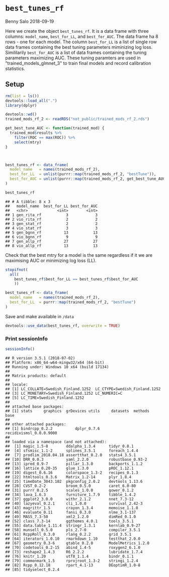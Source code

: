 `best_tunes_rf`
================
Benny Salo
2018-09-19

Here we create the object `best_tunes_rf`. It is a data frame with three columns: `model_name`, `best_for_LL`, and `best_for_AUC`. The data frame ha 8 rows - one for each model. The column `best_for_LL` is a list of single row data frames containing the best tuning parameters miminizing log loss. Simililarily `best_for_AUC` is a list of data frames containing the tuning parameters maximizing AUC. These tuning paramters are used in "trained\_models\_glmnet\_3" to train final models and record calibration statistics.

Setup
-----

``` r
rm(list = ls())
devtools::load_all(".")
library(dplyr)
```

``` r
devtools::wd()
trained_mods_rf_2 <- readRDS("not_public/trained_mods_rf_2.rds")
```

``` r
get_best_tune_AUC <- function(trained_mod) {
  trained_mod$results %>%
    filter(ROC == max(ROC)) %>%
    select(mtry) 
}



best_tunes_rf <- data_frame(
  model_name   = names(trained_mods_rf_2),
  best_for_LL  = unlist(purrr::map(trained_mods_rf_2, "bestTune")),
  best_for_AUC = unlist(purrr::map(trained_mods_rf_2, get_best_tune_AUC))
)

best_tunes_rf
```

    ## # A tibble: 8 x 3
    ##   model_name  best_for_LL best_for_AUC
    ##   <chr>             <int>        <int>
    ## 1 gen_rita_rf           3            3
    ## 2 vio_rita_rf           2            2
    ## 3 gen_stat_rf           2            2
    ## 4 vio_stat_rf           3            3
    ## 5 gen_bgnn_rf          13           13
    ## 6 vio_bgnn_rf           9            9
    ## 7 gen_allp_rf          27           27
    ## 8 vio_allp_rf          13           13

Check that the best mtry for a model is the same regardless if it we are maximising AUC or minimizing log loss (LL).

``` r
stopifnot(
  all(
    best_tunes_rf$best_for_LL == best_tunes_rf$best_for_AUC
    ))
```

``` r
best_tunes_rf <- data_frame(
  model_name   = names(trained_mods_rf_2),
  best_for_LL  = purrr::map(trained_mods_rf_2, "bestTune")
)
```

Save and make available in `/data`

``` r
devtools::use_data(best_tunes_rf, overwrite = TRUE)
```

### Print sessionInfo

``` r
sessionInfo()
```

    ## R version 3.5.1 (2018-07-02)
    ## Platform: x86_64-w64-mingw32/x64 (64-bit)
    ## Running under: Windows 10 x64 (build 17134)
    ## 
    ## Matrix products: default
    ## 
    ## locale:
    ## [1] LC_COLLATE=Swedish_Finland.1252  LC_CTYPE=Swedish_Finland.1252   
    ## [3] LC_MONETARY=Swedish_Finland.1252 LC_NUMERIC=C                    
    ## [5] LC_TIME=Swedish_Finland.1252    
    ## 
    ## attached base packages:
    ## [1] stats     graphics  grDevices utils     datasets  methods   base     
    ## 
    ## other attached packages:
    ## [1] bindrcpp_0.2.2          dplyr_0.7.6             recidivismsl_0.0.0.9000
    ## 
    ## loaded via a namespace (and not attached):
    ##  [1] magic_1.5-8        ddalpha_1.3.4      tidyr_0.8.1       
    ##  [4] sfsmisc_1.1-2      splines_3.5.1      foreach_1.4.4     
    ##  [7] prodlim_2018.04.18 assertthat_0.2.0   stats4_3.5.1      
    ## [10] DRR_0.0.3          yaml_2.2.0         robustbase_0.93-2 
    ## [13] ipred_0.9-7        pillar_1.3.0       backports_1.1.2   
    ## [16] lattice_0.20-35    glue_1.3.0         pROC_1.12.1       
    ## [19] digest_0.6.16      colorspace_1.3-2   recipes_0.1.3     
    ## [22] htmltools_0.3.6    Matrix_1.2-14      plyr_1.8.4        
    ## [25] timeDate_3043.102  pkgconfig_2.0.2    devtools_1.13.6   
    ## [28] CVST_0.2-2         broom_0.5.0        caret_6.0-80      
    ## [31] purrr_0.2.5        scales_1.0.0       gower_0.1.2       
    ## [34] lava_1.6.3         furniture_1.7.9    tibble_1.4.2      
    ## [37] ggplot2_3.0.0      withr_2.1.2        nnet_7.3-12       
    ## [40] lazyeval_0.2.1     cli_1.0.0          survival_2.42-3   
    ## [43] magrittr_1.5       crayon_1.3.4       memoise_1.1.0     
    ## [46] evaluate_0.11      fansi_0.3.0        nlme_3.1-137      
    ## [49] MASS_7.3-50        xml2_1.2.0         dimRed_0.1.0      
    ## [52] class_7.3-14       ggthemes_4.0.1     tools_3.5.1       
    ## [55] data.table_1.11.4  stringr_1.3.1      kernlab_0.9-27    
    ## [58] munsell_0.5.0      pls_2.7-0          compiler_3.5.1    
    ## [61] RcppRoll_0.3.0     rlang_0.2.2        grid_3.5.1        
    ## [64] iterators_1.0.10   rmarkdown_1.10     testthat_2.0.0    
    ## [67] geometry_0.3-6     gtable_0.2.0       ModelMetrics_1.2.0
    ## [70] codetools_0.2-15   abind_1.4-5        roxygen2_6.1.0    
    ## [73] reshape2_1.4.3     R6_2.2.2           lubridate_1.7.4   
    ## [76] knitr_1.20         utf8_1.1.4         bindr_0.1.1       
    ## [79] commonmark_1.5     rprojroot_1.3-2    stringi_1.2.4     
    ## [82] Rcpp_0.12.18       rpart_4.1-13       DEoptimR_1.0-8    
    ## [85] tidyselect_0.2.4
